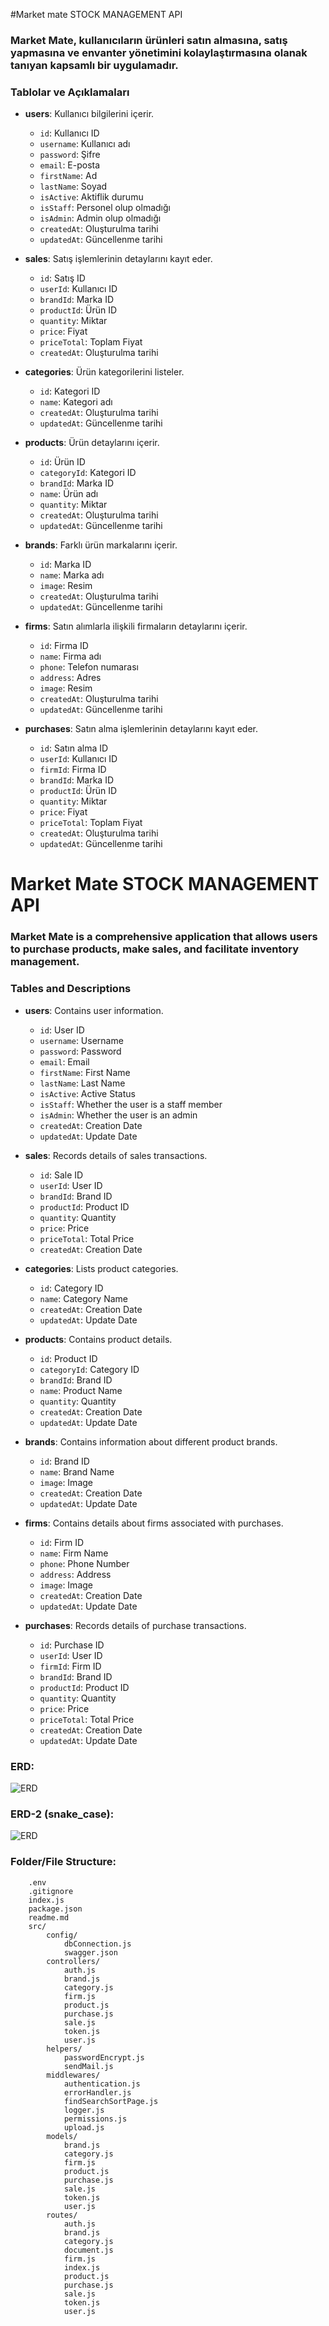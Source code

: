 #Market mate STOCK MANAGEMENT API

### Market Mate, kullanıcıların ürünleri satın almasına, satış yapmasına ve envanter yönetimini kolaylaştırmasına olanak tanıyan kapsamlı bir uygulamadır.


### Tablolar ve Açıklamaları

- **users**: Kullanıcı bilgilerini içerir.
  - `id`: Kullanıcı ID
  - `username`: Kullanıcı adı
  - `password`: Şifre
  - `email`: E-posta
  - `firstName`: Ad
  - `lastName`: Soyad
  - `isActive`: Aktiflik durumu
  - `isStaff`: Personel olup olmadığı
  - `isAdmin`: Admin olup olmadığı
  - `createdAt`: Oluşturulma tarihi
  - `updatedAt`: Güncellenme tarihi

- **sales**: Satış işlemlerinin detaylarını kayıt eder.
  - `id`: Satış ID
  - `userId`: Kullanıcı ID
  - `brandId`: Marka ID
  - `productId`: Ürün ID
  - `quantity`: Miktar
  - `price`: Fiyat
  - `priceTotal`: Toplam Fiyat
  - `createdAt`: Oluşturulma tarihi

- **categories**: Ürün kategorilerini listeler.
  - `id`: Kategori ID
  - `name`: Kategori adı
  - `createdAt`: Oluşturulma tarihi
  - `updatedAt`: Güncellenme tarihi

- **products**: Ürün detaylarını içerir.
  - `id`: Ürün ID
  - `categoryId`: Kategori ID
  - `brandId`: Marka ID
  - `name`: Ürün adı
  - `quantity`: Miktar
  - `createdAt`: Oluşturulma tarihi
  - `updatedAt`: Güncellenme tarihi

- **brands**: Farklı ürün markalarını içerir.
  - `id`: Marka ID
  - `name`: Marka adı
  - `image`: Resim
  - `createdAt`: Oluşturulma tarihi
  - `updatedAt`: Güncellenme tarihi

- **firms**: Satın alımlarla ilişkili firmaların detaylarını içerir.
  - `id`: Firma ID
  - `name`: Firma adı
  - `phone`: Telefon numarası
  - `address`: Adres
  - `image`: Resim
  - `createdAt`: Oluşturulma tarihi
  - `updatedAt`: Güncellenme tarihi

- **purchases**: Satın alma işlemlerinin detaylarını kayıt eder.
  - `id`: Satın alma ID
  - `userId`: Kullanıcı ID
  - `firmId`: Firma ID
  - `brandId`: Marka ID
  - `productId`: Ürün ID
  - `quantity`: Miktar
  - `price`: Fiyat
  - `priceTotal`: Toplam Fiyat
  - `createdAt`: Oluşturulma tarihi
  - `updatedAt`: Güncellenme tarihi

# Market Mate STOCK MANAGEMENT API

### Market Mate is a comprehensive application that allows users to purchase products, make sales, and facilitate inventory management.


### Tables and Descriptions

- **users**: Contains user information.
  - `id`: User ID
  - `username`: Username
  - `password`: Password
  - `email`: Email
  - `firstName`: First Name
  - `lastName`: Last Name
  - `isActive`: Active Status
  - `isStaff`: Whether the user is a staff member
  - `isAdmin`: Whether the user is an admin
  - `createdAt`: Creation Date
  - `updatedAt`: Update Date

- **sales**: Records details of sales transactions.
  - `id`: Sale ID
  - `userId`: User ID
  - `brandId`: Brand ID
  - `productId`: Product ID
  - `quantity`: Quantity
  - `price`: Price
  - `priceTotal`: Total Price
  - `createdAt`: Creation Date

- **categories**: Lists product categories.
  - `id`: Category ID
  - `name`: Category Name
  - `createdAt`: Creation Date
  - `updatedAt`: Update Date

- **products**: Contains product details.
  - `id`: Product ID
  - `categoryId`: Category ID
  - `brandId`: Brand ID
  - `name`: Product Name
  - `quantity`: Quantity
  - `createdAt`: Creation Date
  - `updatedAt`: Update Date

- **brands**: Contains information about different product brands.
  - `id`: Brand ID
  - `name`: Brand Name
  - `image`: Image
  - `createdAt`: Creation Date
  - `updatedAt`: Update Date

- **firms**: Contains details about firms associated with purchases.
  - `id`: Firm ID
  - `name`: Firm Name
  - `phone`: Phone Number
  - `address`: Address
  - `image`: Image
  - `createdAt`: Creation Date
  - `updatedAt`: Update Date

- **purchases**: Records details of purchase transactions.
  - `id`: Purchase ID
  - `userId`: User ID
  - `firmId`: Firm ID
  - `brandId`: Brand ID
  - `productId`: Product ID
  - `quantity`: Quantity
  - `price`: Price
  - `priceTotal`: Total Price
  - `createdAt`: Creation Date
  - `updatedAt`: Update Date

### ERD:

![ERD](./erdStockAPI.png)

### ERD-2 (snake_case):

![ERD](./erdStockAPI2.png)

### Folder/File Structure:

```
    .env
    .gitignore
    index.js
    package.json
    readme.md
    src/
        config/
            dbConnection.js
            swagger.json
        controllers/
            auth.js
            brand.js
            category.js
            firm.js
            product.js
            purchase.js
            sale.js
            token.js
            user.js
        helpers/
            passwordEncrypt.js
            sendMail.js
        middlewares/
            authentication.js
            errorHandler.js
            findSearchSortPage.js
            logger.js
            permissions.js
            upload.js
        models/
            brand.js
            category.js
            firm.js
            product.js
            purchase.js
            sale.js
            token.js
            user.js
        routes/
            auth.js
            brand.js
            category.js
            document.js
            firm.js
            index.js
            product.js
            purchase.js
            sale.js
            token.js
            user.js
```
